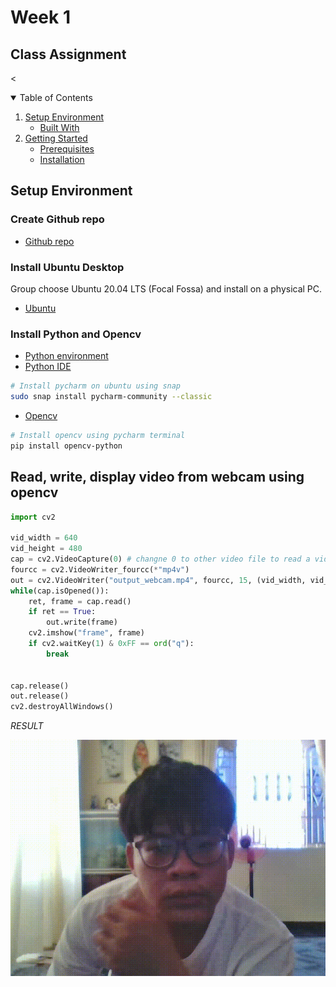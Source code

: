 # Week 1
## Class Assignment


<<!-- TABLE OF CONTENTS -->
<details open="open">
  <summary>Table of Contents</summary>
  <ol>
    <li>
      <a href="#Setup Environment">Setup Environment</a>
      <ul>
        <li><a href="#built-with">Built With</a></li>
      </ul>
    </li>
    <li>
      <a href="#getting-started">Getting Started</a>
      <ul>
        <li><a href="#prerequisites">Prerequisites</a></li>
        <li><a href="#installation">Installation</a></li>
      </ul>
    </li>
  </ol>
</details>


## Setup Environment
### Create Github repo

* [Github repo](https://github.com/tienbao08/LMAOFPGA)

### Install Ubuntu Desktop

Group choose Ubuntu 20.04 LTS (Focal Fossa) and install on a physical PC.
* [Ubuntu](https://ubuntu.com/download/desktop)

### Install Python and Opencv

* [Python environment](https://www.python.org/downloads/)
* [Python IDE](https://www.jetbrains.com/pycharm/download/#section=linux)

```sh
# Install pycharm on ubuntu using snap
sudo snap install pycharm-community --classic
```
* [Opencv](https://pypi.org/project/opencv-python/)
```sh
# Install opencv using pycharm terminal
pip install opencv-python
```


## Read, write, display video from webcam using opencv
```python
import cv2

vid_width = 640
vid_height = 480
cap = cv2.VideoCapture(0) # changne 0 to other video file to read a video
fourcc = cv2.VideoWriter_fourcc(*"mp4v")
out = cv2.VideoWriter("output_webcam.mp4", fourcc, 15, (vid_width, vid_height))
while(cap.isOpened()):
    ret, frame = cap.read()
    if ret == True:
        out.write(frame)
    cv2.imshow("frame", frame)
    if cv2.waitKey(1) & 0xFF == ord("q"):
        break


cap.release()
out.release()
cv2.destroyAllWindows()
```
*RESULT*

![Result](output_webcam.gif)





